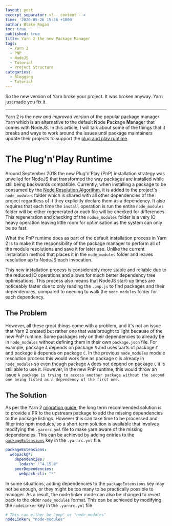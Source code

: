 ```yaml
---
layout: post
excerpt_separator: <!-- content -->
time: '2020-05-26 15:36 +1000'
author: Blake Rogan
toc: true
published: true
title: Yarn 2 the new Package Manager
tags:
  - Yarn 2
  - PNP
  - NodeJS
  - Tutorial
  - Project Structure
categories:
  - Blogging
  - Tutorial
---
```

So the new version of Yarn broke your project. It was broken anyway. Yarn just made you fix it.

<!-- content -->

------

Yarn 2 is the *new and improved* version of the popular package manager Yarn which is an alternative to the default **N**ode **P**ackage **M**anager that comes with NodeJS. In this article, I will talk about some of the things that it breaks and ways to work around the issues until package maintainers update their projects to support the [plug and play runtime][pnp_runtime]. 


# The Plug'n'Play Runtime
Around September 2018 the new Plug'n'Play (PnP) installation strategy was unveiled for NodeJS that transformed the way packages are installed while still being backwards compatible. Currently, when installing a package to be consumed by the [Node Resolution Algorithm][node_resolution_algorithm], it is added to the project's `node_modules` folder which is shared with all other dependencies of the project regardless of if they explicitly declare them as a dependency. It also requires that each time the `install` operation is run the entire `node_modules` folder will be either regenerated or each file will be checked for differences. This regeneration and checking of the `nodue_modules` folder is a very IO heavy operation leaving little room for optimisation as the system can only be so fast.

What the PnP runtime does as part of the default installation process in Yarn 2 is to make it the responsibility of the package manager to perform all of the module resolutions and save it for later use. Unlike the current installation method that places it in the `node_modules` folder and leaves resolution up to NodeJS each invocation.

This new installation process is considerably more stable and reliable due to the reduced IO operations and allows for much better dependency tree optimisations. This process also means that NodeJS start-up times are noticeably faster due to only reading the `.pnp.js` to find packages and their dependencies, compared to needing to walk the `node_modules` folder for each dependency.

## The Problem
However, all these great things come with a problem, and it's not an issue that Yarn 2 created but rather one that was brought to light because of the new PnP runtime. Some packages rely on their dependencies to already be in `node_modules` without defining them in their own `package.json` file.
For example, package `A` depends on package `B` and uses parts of package `C` and package `B` depends on package `C`. In the previous `node_modules` module resolution process this would work fine as package `C` is already in `node_modules` so even though package `A` does not depend on package `C` it is still able to use it. However, in the new PnP runtime, this would throw an issue `A package is trying to access another package without the second one being listed as a dependency of the first one.`

## The Solution
As per the Yarn 2 [migration guide][migration_guide], the long term recommended solution is to provide a PR to the upstream package to add the missing dependencies to the package listings. However this can take time to be processed and filter into npm modules, so a short term solution is available that involves modifying the `.yarnrc.yml` file to make yarn aware of the missing dependencies. This can be achieved by adding entries to the [`packageExtensions`][package-extensions] key in the `.yarnrc.yml` file.

```yaml
packageExtensions:
  webpack@*:
    dependencies:
      lodash: "^4.15.0"
    peerDependencies:
      webpack-cli: "*"
```

In some situations, adding dependencies to the `packageExtensions` key may not be enough, or they might be too many to be practically possible to manager. As a result, the node linker mode can also be changed to revert back to the older `node_modules` format. This can be achieved by modifying the `nodeLinker` key in the `.yarnrc.yml` file
```yaml
# This can either be "pnp" or "node-modules"
nodeLinker: "node-modules"
```

[pnp_runtime]: https://yarnpkg.com/features/pnp
[node_resolution_algorithm]: https://nodejs.org/api/modules.html#modules_all_together
[migration_guide]: https://yarnpkg.com/advanced/migration
[package-extensions]: https://yarnpkg.com/configuration/yarnrc#packageExtensions
